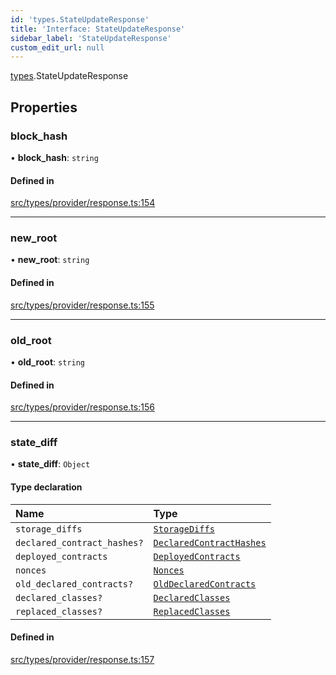 ```yaml
---
id: 'types.StateUpdateResponse'
title: 'Interface: StateUpdateResponse'
sidebar_label: 'StateUpdateResponse'
custom_edit_url: null
---
```


[types](../namespaces/types.md).StateUpdateResponse

## Properties

### block_hash

• **block_hash**: `string`

#### Defined in

[src/types/provider/response.ts:154](https://github.com/0xs34n/starknet.js/blob/develop/src/types/provider/response.ts#L154)

---

### new_root

• **new_root**: `string`

#### Defined in

[src/types/provider/response.ts:155](https://github.com/0xs34n/starknet.js/blob/develop/src/types/provider/response.ts#L155)

---

### old_root

• **old_root**: `string`

#### Defined in

[src/types/provider/response.ts:156](https://github.com/0xs34n/starknet.js/blob/develop/src/types/provider/response.ts#L156)

---

### state_diff

• **state_diff**: `Object`

#### Type declaration

| Name                        | Type                                                                            |
| :-------------------------- | :------------------------------------------------------------------------------ |
| `storage_diffs`             | [`StorageDiffs`](../namespaces/types.RPC.md#storagediffs)                       |
| `declared_contract_hashes?` | [`DeclaredContractHashes`](../namespaces/types.RPC.md#declaredcontracthashes)   |
| `deployed_contracts`        | [`DeployedContracts`](../namespaces/types.Sequencer.md#deployedcontracts)       |
| `nonces`                    | [`Nonces`](../namespaces/types.RPC.md#nonces)                                   |
| `old_declared_contracts?`   | [`OldDeclaredContracts`](../namespaces/types.Sequencer.md#olddeclaredcontracts) |
| `declared_classes?`         | [`DeclaredClasses`](../namespaces/types.Sequencer.md#declaredclasses)           |
| `replaced_classes?`         | [`ReplacedClasses`](../namespaces/types.Sequencer.md#replacedclasses)           |

#### Defined in

[src/types/provider/response.ts:157](https://github.com/0xs34n/starknet.js/blob/develop/src/types/provider/response.ts#L157)
